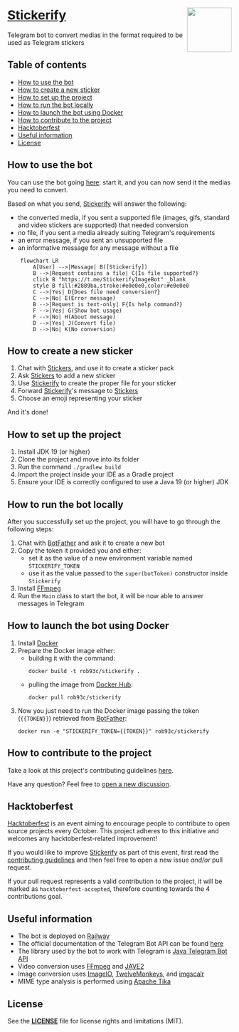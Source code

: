 # <img src="src/main/resources/images/stickerify.svg" align="right" width="100">[Stickerify](https://t.me/StickerifyImageBot)

Telegram bot to convert medias in the format required to be used as Telegram stickers

## Table of contents

* [How to use the bot](#How-to-use-the-bot)
* [How to create a new sticker](#How-to-create-a-new-sticker)
* [How to set up the project](#How-to-set-up-the-project)
* [How to run the bot locally](#How-to-run-the-bot-locally)
* [How to launch the bot using Docker](#How-to-launch-the-bot-using-Docker)
* [How to contribute to the project](#How-to-contribute-to-the-project)
* [Hacktoberfest](#Hacktoberfest)
* [Useful information](#Useful-information)
* [License](#License)

## How to use the bot

You can use the bot going [here](https://t.me/StickerifyImageBot): start it, and you can now send it the medias you need to convert.

Based on what you send, [Stickerify](https://t.me/StickerifyImageBot) will answer the following:

* the converted media, if you sent a supported file (images, gifs, standard and video stickers are supported) that needed conversion
* no file, if you sent a media already suiting Telegram's requirements
* an error message, if you sent an unsupported file
* an informative message for any message without a file

```mermaid
    flowchart LR
        A[User] -->|Message| B([Stickerify])
        B -->|Request contains a file| C{Is file supported?}
        click B "https://t.me/StickerifyImageBot" _blank
        style B fill:#2889ba,stroke:#e0e0e0,color:#e0e0e0
        C -->|Yes| D{Does file need conversion?}
        C -->|No| E(Error message)
        B -->|Request is text-only| F{Is help command?}
        F -->|Yes| G(Show bot usage)
        F -->|No| H(About message)
        D -->|Yes| J(Convert file)
        D -->|No| K(No conversion)
```

## How to create a new sticker

1. Chat with [Stickers](https://t.me/Stickers), and use it to create a sticker pack
2. Ask [Stickers](https://t.me/Stickers) to add a new sticker
3. Use [Stickerify](https://t.me/StickerifyImageBot) to create the proper file for your sticker
4. Forward [Stickerify](https://t.me/StickerifyImageBot)'s message to [Stickers](https://t.me/Stickers)
5. Choose an emoji representing your sticker

And it's done!

## How to set up the project

1. Install JDK 19 (or higher)
2. Clone the project and move into its folder
3. Run the command `./gradlew build`
4. Import the project inside your IDE as a Gradle project
5. Ensure your IDE is correctly configured to use a Java 19 (or higher) JDK

## How to run the bot locally

After you successfully set up the project, you will have to go through the following steps:

1. Chat with [BotFather](https://t.me/BotFather) and ask it to create a new bot
2. Copy the token it provided you and either:
   * set it as the value of a new environment variable named `STICKERIFY_TOKEN` 
   * use it as the value passed to the `super(botToken)` constructor inside `Stickerify`
3. Install [FFmpeg](https://ffmpeg.org/download.html)
4. Run the `Main` class to start the bot, it will be now able to answer messages in Telegram

## How to launch the bot using Docker

1. Install [Docker](https://docs.docker.com/get-docker/)
2. Prepare the Docker image either:
   * building it with the command:
      ```shell
      docker build -t rob93c/stickerify .
      ```
   * pulling the image from [Docker Hub](https://hub.docker.com/):
      ```shell
      docker pull rob93c/stickerify
      ```
3. Now you just need to run the Docker image passing the token (`{{TOKEN}}`) retrieved from [BotFather](https://t.me/BotFather):
   ```shell
   docker run -e "STICKERIFY_TOKEN={{TOKEN}}" rob93c/stickerify
   ```

## How to contribute to the project

Take a look at this project's contributing guidelines [here](CONTRIBUTING.md).

Have any question? Feel free to [open a new discussion](https://github.com/Stickerifier/Stickerify/discussions/new).

## Hacktoberfest

[Hacktoberfest](https://hacktoberfest.com/) is an event aiming to encourage people to contribute to open source projects every October.
This project adheres to this initiative and welcomes any hacktoberfest-related improvement!

If you would like to improve [Stickerify](https://t.me/StickerifyImageBot) as part of this event, first read the [contributing guidelines](CONTRIBUTING.md) and then feel free to open a new issue _and/or_ pull request.

If your pull request represents a valid contribution to the project, it will be marked as `hacktoberfest-accepted`, therefore counting towards the 4 contributions goal.

## Useful information

* The bot is deployed on [Railway](https://railway.app?referralCode=rob)
* The official documentation of the Telegram Bot API can be found [here](https://core.telegram.org/bots)
* The library used by the bot to work with Telegram is [Java Telegram Bot API](https://github.com/pengrad/java-telegram-bot-api)
* Video conversion uses [FFmpeg](https://ffmpeg.org/) and [JAVE2](https://github.com/a-schild/jave2)
* Image conversion uses [ImageIO](https://docs.oracle.com/en/java/javase/20/docs/api/java.desktop/javax/imageio/ImageIO.html), [TwelveMonkeys](https://github.com/haraldk/TwelveMonkeys), and [imgscalr](https://github.com/rkalla/imgscalr)
* MIME type analysis is performed using [Apache Tika](https://tika.apache.org/)

## License

See the [**LICENSE**](LICENSE) file for license rights and limitations (MIT).

